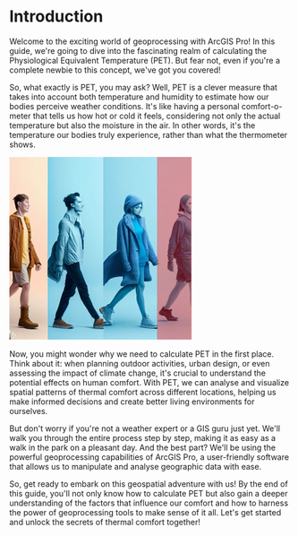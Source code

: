 # Introduction

Welcome to the exciting world of geoprocessing with ArcGIS Pro! In this guide, we're going to dive into the fascinating realm of calculating the Physiological Equivalent Temperature (PET). But fear not, even if you're a complete newbie to this concept, we've got you covered!

So, what exactly is PET, you may ask? Well, PET is a clever measure that takes into account both temperature and humidity to estimate how our bodies perceive weather conditions. It's like having a personal comfort-o-meter that tells us how hot or cold it feels, considering not only the actual temperature but also the moisture in the air. In other words, it's the temperature our bodies truly experience, rather than what the thermometer shows.

![Alt text](image.png)

Now, you might wonder why we need to calculate PET in the first place. Think about it: when planning outdoor activities, urban design, or even assessing the impact of climate change, it's crucial to understand the potential effects on human comfort. With PET, we can analyse and visualize spatial patterns of thermal comfort across different locations, helping us make informed decisions and create better living environments for ourselves.

But don't worry if you're not a weather expert or a GIS guru just yet. We'll walk you through the entire process step by step, making it as easy as a walk in the park on a pleasant day. And the best part? We'll be using the powerful geoprocessing capabilities of ArcGIS Pro, a user-friendly software that allows us to manipulate and analyse geographic data with ease.

So, get ready to embark on this geospatial adventure with us! By the end of this guide, you'll not only know how to calculate PET but also gain a deeper understanding of the factors that influence our comfort and how to harness the power of geoprocessing tools to make sense of it all. Let's get started and unlock the secrets of thermal comfort together!
